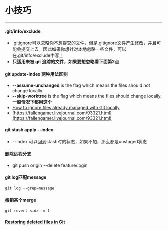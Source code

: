 # 小技巧
---

#### .git/info/exclude
* .gitignore可以忽略你不想提交的文件，但是.gitignore文件产生修改，并且可能会提交上去。因此如果你想针对本地忽略一些文件，可以在.git/info/exclude中写上
* **只适用未被 git 追踪的文件，如果要想忽略看下面第2点**

#### git update-index 两种用法区别
* **--assume-unchanged** is the flag which means the files should not change locally.
* **--skip-worktree** is the flag which means the files should change locally. **一般情况下都用这个**
* [How to ignore files already managed with Git locally](https://dev.to/nishina555/how-to-ignore-files-already-managed-with-git-locally-19oo)
* [https://fallengamer.livejournal.com/93321.html](https://fallengamer.livejournal.com/93321.html)

#### git stash apply --index
* --index 可以回到stash时的状态，如果不加，那么都是unstaged状态

#### 删除远程分支
* git push origin --delete feature/login

#### git log匹配message
```
git log --grep=message
```

#### 撤销某个merge
```
git revert <id> -m 1
```

#### [Restoring deleted files in Git](https://www.git-tower.com/learn/git/faq/restoring-deleted-files)
